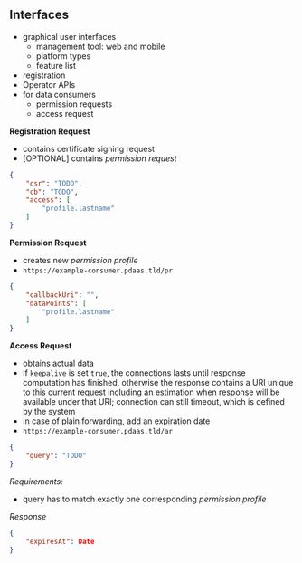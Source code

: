 ## Interfaces



+   graphical user interfaces
    -   management tool: web and mobile
    -   platform types
    -   feature list
+   registration
+   Operator APIs
+   for data consumers
    -   permission requests
    -   access request



__Registration Request__
+   contains certificate signing request
+   \[OPTIONAL\] contains *permission request*

``` {.json .numberLines}
{
    "csr": "TODO",
    "cb": "TODO",
    "access": [
        "profile.lastname"
    ]
}
```


__Permission Request__
+   creates new *permission profile*
+   `https://example-consumer.pdaas.tld/pr`

``` {.json .numberLines}
{
    "callbackUri": "",
    "dataPoints": [
        "profile.lastname"
    ]
}
```


__Access Request__
+   obtains actual data
+   if `keepalive` is set `true`, the connections lasts until response computation has finished,
    otherwise the response contains a URI unique to this current request including an estimation
    when response will be available under that URI; connection can still timeout, which is defined 
    by the system
+   in case of plain forwarding, add an expiration date
+   `https://example-consumer.pdaas.tld/ar`

``` {.json .numberLines}
{
    "query": "TODO"
}
```
*Requirements:*
-   query has to match exactly one corresponding *permission profile*


*Response*
``` {.json .numberLines}
{
    "expiresAt": Date
}
```
